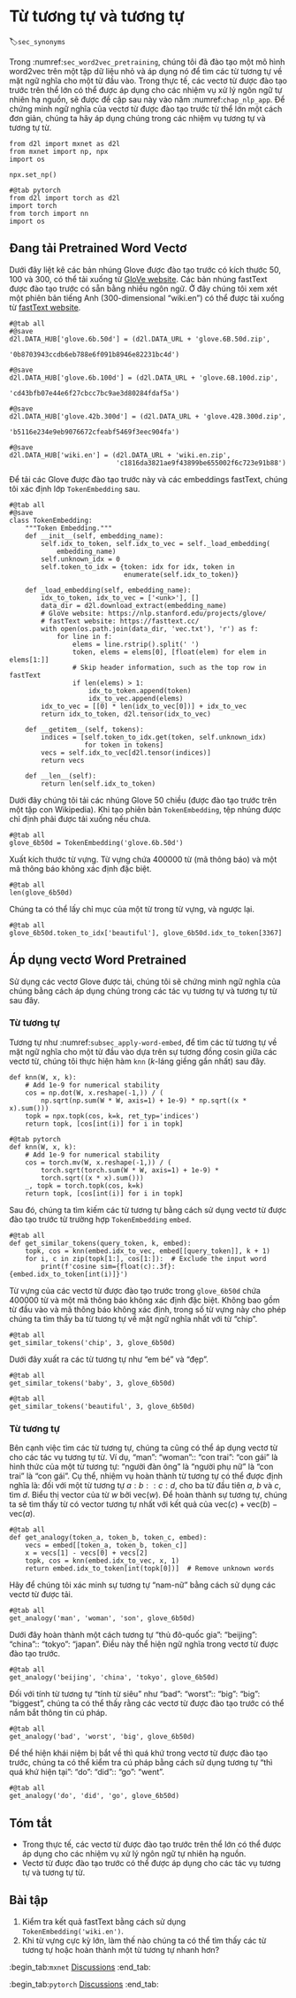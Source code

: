 # Từ tương tự và tương tự
:label:`sec_synonyms`

Trong :numref:`sec_word2vec_pretraining`, chúng tôi đã đào tạo một mô hình word2vec trên một tập dữ liệu nhỏ và áp dụng nó để tìm các từ tương tự về mặt ngữ nghĩa cho một từ đầu vào. Trong thực tế, các vectơ từ được đào tạo trước trên thể lớn có thể được áp dụng cho các nhiệm vụ xử lý ngôn ngữ tự nhiên hạ nguồn, sẽ được đề cập sau này vào năm :numref:`chap_nlp_app`. Để chứng minh ngữ nghĩa của vectơ từ được đào tạo trước từ thể lớn một cách đơn giản, chúng ta hãy áp dụng chúng trong các nhiệm vụ tương tự và tương tự từ.

```{.python .input}
from d2l import mxnet as d2l
from mxnet import np, npx
import os

npx.set_np()
```

```{.python .input}
#@tab pytorch
from d2l import torch as d2l
import torch
from torch import nn
import os
```

## Đang tải Pretrained Word Vectơ

Dưới đây liệt kê các bản nhúng Glove được đào tạo trước có kích thước 50, 100 và 300, có thể tải xuống từ [GloVe website](https://nlp.stanford.edu/projects/glove/). Các bản nhúng fastText được đào tạo trước có sẵn bằng nhiều ngôn ngữ. Ở đây chúng tôi xem xét một phiên bản tiếng Anh (300-dimensional “wiki.en”) có thể được tải xuống từ [fastText website](https://fasttext.cc/).

```{.python .input}
#@tab all
#@save
d2l.DATA_HUB['glove.6b.50d'] = (d2l.DATA_URL + 'glove.6B.50d.zip',
                                '0b8703943ccdb6eb788e6f091b8946e82231bc4d')

#@save
d2l.DATA_HUB['glove.6b.100d'] = (d2l.DATA_URL + 'glove.6B.100d.zip',
                                 'cd43bfb07e44e6f27cbcc7bc9ae3d80284fdaf5a')

#@save
d2l.DATA_HUB['glove.42b.300d'] = (d2l.DATA_URL + 'glove.42B.300d.zip',
                                  'b5116e234e9eb9076672cfeabf5469f3eec904fa')

#@save
d2l.DATA_HUB['wiki.en'] = (d2l.DATA_URL + 'wiki.en.zip',
                           'c1816da3821ae9f43899be655002f6c723e91b88')
```

Để tải các Glove được đào tạo trước này và các embeddings fastText, chúng tôi xác định lớp `TokenEmbedding` sau.

```{.python .input}
#@tab all
#@save
class TokenEmbedding:
    """Token Embedding."""
    def __init__(self, embedding_name):
        self.idx_to_token, self.idx_to_vec = self._load_embedding(
            embedding_name)
        self.unknown_idx = 0
        self.token_to_idx = {token: idx for idx, token in
                             enumerate(self.idx_to_token)}

    def _load_embedding(self, embedding_name):
        idx_to_token, idx_to_vec = ['<unk>'], []
        data_dir = d2l.download_extract(embedding_name)
        # GloVe website: https://nlp.stanford.edu/projects/glove/
        # fastText website: https://fasttext.cc/
        with open(os.path.join(data_dir, 'vec.txt'), 'r') as f:
            for line in f:
                elems = line.rstrip().split(' ')
                token, elems = elems[0], [float(elem) for elem in elems[1:]]
                # Skip header information, such as the top row in fastText
                if len(elems) > 1:
                    idx_to_token.append(token)
                    idx_to_vec.append(elems)
        idx_to_vec = [[0] * len(idx_to_vec[0])] + idx_to_vec
        return idx_to_token, d2l.tensor(idx_to_vec)

    def __getitem__(self, tokens):
        indices = [self.token_to_idx.get(token, self.unknown_idx)
                   for token in tokens]
        vecs = self.idx_to_vec[d2l.tensor(indices)]
        return vecs

    def __len__(self):
        return len(self.idx_to_token)
```

Dưới đây chúng tôi tải các nhúng Glove 50 chiều (được đào tạo trước trên một tập con Wikipedia). Khi tạo phiên bản `TokenEmbedding`, tệp nhúng được chỉ định phải được tải xuống nếu chưa.

```{.python .input}
#@tab all
glove_6b50d = TokenEmbedding('glove.6b.50d')
```

Xuất kích thước từ vựng. Từ vựng chứa 400000 từ (mã thông báo) và một mã thông báo không xác định đặc biệt.

```{.python .input}
#@tab all
len(glove_6b50d)
```

Chúng ta có thể lấy chỉ mục của một từ trong từ vựng, và ngược lại.

```{.python .input}
#@tab all
glove_6b50d.token_to_idx['beautiful'], glove_6b50d.idx_to_token[3367]
```

## Áp dụng vectơ Word Pretrained

Sử dụng các vectơ Glove được tải, chúng tôi sẽ chứng minh ngữ nghĩa của chúng bằng cách áp dụng chúng trong các tác vụ tương tự và tương tự từ sau đây. 

### Từ tương tự

Tương tự như :numref:`subsec_apply-word-embed`, để tìm các từ tương tự về mặt ngữ nghĩa cho một từ đầu vào dựa trên sự tương đồng cosin giữa các vectơ từ, chúng tôi thực hiện hàm `knn` ($k$-láng giềng gần nhất) sau đây.

```{.python .input}
def knn(W, x, k):
    # Add 1e-9 for numerical stability
    cos = np.dot(W, x.reshape(-1,)) / (
        np.sqrt(np.sum(W * W, axis=1) + 1e-9) * np.sqrt((x * x).sum()))
    topk = npx.topk(cos, k=k, ret_typ='indices')
    return topk, [cos[int(i)] for i in topk]
```

```{.python .input}
#@tab pytorch
def knn(W, x, k):
    # Add 1e-9 for numerical stability
    cos = torch.mv(W, x.reshape(-1,)) / (
        torch.sqrt(torch.sum(W * W, axis=1) + 1e-9) *
        torch.sqrt((x * x).sum()))
    _, topk = torch.topk(cos, k=k)
    return topk, [cos[int(i)] for i in topk]
```

Sau đó, chúng ta tìm kiếm các từ tương tự bằng cách sử dụng vectơ từ được đào tạo trước từ trường hợp `TokenEmbedding` `embed`.

```{.python .input}
#@tab all
def get_similar_tokens(query_token, k, embed):
    topk, cos = knn(embed.idx_to_vec, embed[[query_token]], k + 1)
    for i, c in zip(topk[1:], cos[1:]):  # Exclude the input word
        print(f'cosine sim={float(c):.3f}: {embed.idx_to_token[int(i)]}')
```

Từ vựng của các vectơ từ được đào tạo trước trong `glove_6b50d` chứa 400000 từ và một mã thông báo không xác định đặc biệt. Không bao gồm từ đầu vào và mã thông báo không xác định, trong số từ vựng này cho phép chúng ta tìm thấy ba từ tương tự về mặt ngữ nghĩa nhất với từ “chip”.

```{.python .input}
#@tab all
get_similar_tokens('chip', 3, glove_6b50d)
```

Dưới đây xuất ra các từ tương tự như “em bé” và “đẹp”.

```{.python .input}
#@tab all
get_similar_tokens('baby', 3, glove_6b50d)
```

```{.python .input}
#@tab all
get_similar_tokens('beautiful', 3, glove_6b50d)
```

### Từ tương tự

Bên cạnh việc tìm các từ tương tự, chúng ta cũng có thể áp dụng vectơ từ cho các tác vụ tương tự từ. Ví dụ, “man”: “woman”:: “con trai”: “con gái” là hình thức của một từ tương tự: “người đàn ông” là “người phụ nữ” là “con trai” là “con gái”. Cụ thể, nhiệm vụ hoàn thành từ tương tự có thể được định nghĩa là: đối với một từ tương tự $a : b :: c : d$, cho ba từ đầu tiên $a$, $b$ và $c$, tìm $d$. Biểu thị vector của từ $w$ bởi $\text{vec}(w)$. Để hoàn thành sự tương tự, chúng ta sẽ tìm thấy từ có vector tương tự nhất với kết quả của $\text{vec}(c)+\text{vec}(b)-\text{vec}(a)$.

```{.python .input}
#@tab all
def get_analogy(token_a, token_b, token_c, embed):
    vecs = embed[[token_a, token_b, token_c]]
    x = vecs[1] - vecs[0] + vecs[2]
    topk, cos = knn(embed.idx_to_vec, x, 1)
    return embed.idx_to_token[int(topk[0])]  # Remove unknown words
```

Hãy để chúng tôi xác minh sự tương tự “nam-nữ” bằng cách sử dụng các vectơ từ được tải.

```{.python .input}
#@tab all
get_analogy('man', 'woman', 'son', glove_6b50d)
```

Dưới đây hoàn thành một cách tương tự “thủ đô-quốc gia”: “beijing”: “china”:: “tokyo”: “japan”. Điều này thể hiện ngữ nghĩa trong vectơ từ được đào tạo trước.

```{.python .input}
#@tab all
get_analogy('beijing', 'china', 'tokyo', glove_6b50d)
```

Đối với tính từ tương tự “tính từ siêu” như “bad”: “worst”:: “big”: “big”: “biggest”, chúng ta có thể thấy rằng các vectơ từ được đào tạo trước có thể nắm bắt thông tin cú pháp.

```{.python .input}
#@tab all
get_analogy('bad', 'worst', 'big', glove_6b50d)
```

Để thể hiện khái niệm bị bắt về thì quá khứ trong vectơ từ được đào tạo trước, chúng ta có thể kiểm tra cú pháp bằng cách sử dụng tương tự “thì quá khứ hiện tại”: “do”: “did”:: “go”: “went”.

```{.python .input}
#@tab all
get_analogy('do', 'did', 'go', glove_6b50d)
```

## Tóm tắt

* Trong thực tế, các vectơ từ được đào tạo trước trên thể lớn có thể được áp dụng cho các nhiệm vụ xử lý ngôn ngữ tự nhiên hạ nguồn.
* Vectơ từ được đào tạo trước có thể được áp dụng cho các tác vụ tương tự và tương tự từ.

## Bài tập

1. Kiểm tra kết quả fastText bằng cách sử dụng `TokenEmbedding('wiki.en')`.
1. Khi từ vựng cực kỳ lớn, làm thế nào chúng ta có thể tìm thấy các từ tương tự hoặc hoàn thành một từ tương tự nhanh hơn?

:begin_tab:`mxnet`
[Discussions](https://discuss.d2l.ai/t/387)
:end_tab:

:begin_tab:`pytorch`
[Discussions](https://discuss.d2l.ai/t/1336)
:end_tab:

